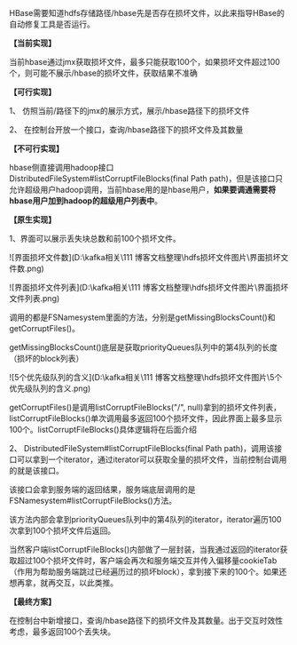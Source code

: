 HBase需要知道hdfs存储路径/hbase先是否存在损坏文件，以此来指导HBase的自动修复工具是否运行。

**【当前实现】**

当前hbase通过jmx获取损坏文件，最多只能获取100个，如果损坏文件超过100个，则可能不展示/hbase的损坏文件，获取结果不准确

**【可行实现】**

1、 仿照当前/路径下的jmx的展示方式，展示/hbase路径下的损坏文件

2、 在控制台开放一个接口，查询/hbase路径下的损坏文件及其数量

**【不可行实现】**

hbase侧直接调用hadoop接口DistributedFileSystem#listCorruptFileBlocks(final Path path)，但是该接口只允许超级用户hadoop调用，当前hbase用的是hbase用户，**如果要调通需要将hbase用户加到hadoop的超级用户列表中**。

**【原生实现】**

1、界面可以展示丢失块总数和前100个损坏文件。

![界面损坏文件数](D:\kafka相关\111 博客文档整理\hdfs损坏文件图片\界面损坏文件数.png)

![界面损坏文件列表](D:\kafka相关\111 博客文档整理\hdfs损坏文件图片\界面损坏文件列表.png)

调用的都是FSNamesystem里面的方法，分别是getMissingBlocksCount()和getCorruptFiles()。

getMissingBlocksCount()底层是获取priorityQueues队列中的第4队列的长度（损坏的block列表）

![5个优先级队列的含义](D:\kafka相关\111 博客文档整理\hdfs损坏文件图片\5个优先级队列的含义.png)

getCorruptFiles()是调用listCorruptFileBlocks("/", null)拿到的损坏文件列表，listCorruptFileBlocks()单次调用最多返回100个损坏文件，因此界面上最多显示100个。listCorruptFileBlocks()具体逻辑将在后面介绍

 

2、 DistributedFileSystem#listCorruptFileBlocks(final Path path)，调用该接口可以拿到一个iterator，通过iterator可以获取全量的损坏文件，当前控制台调用的就是该接口。

该接口会拿到服务端的返回结果，服务端底层调用的是FSNamesystem#listCorruptFileBlocks()方法。

该方法内部会拿到priorityQueues队列中的第4队列的iterator，iterator遍历100次拿到100个损坏文件后返回。

当然客户端listCorruptFileBlocks()内部做了一层封装，当我通过返回的iterator获取超过100个损坏文件时，客户端会再次和服务端交互并传入偏移量cookieTab（作用为帮助服务端跳过已经遍历过的损坏block），拿到接下来的100个。如果还想再拿，就再交互，以此类推。

**【最终方案】**

在控制台中新增接口，查询/hbase路径下的损坏文件及其数量。出于交互时效性考虑，最多返回100个丢失块。
